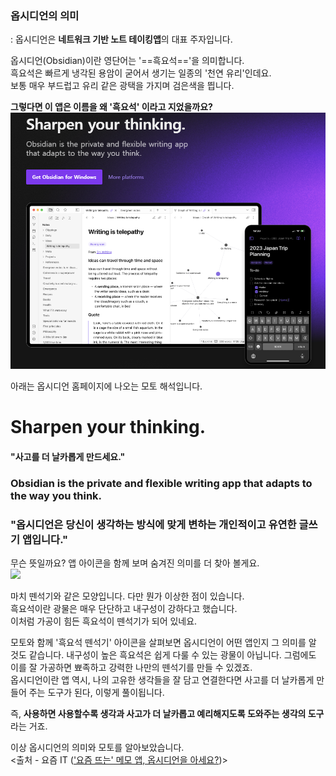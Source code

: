 ---
---
### 옵시디언의 의미
: 옵시디언은 **네트워크 기반 노트 테이킹앱**의 대표 주자입니다.

옵시디언(Obsidian)이란 영단어는 '==흑요석=='을 의미합니다.  
흑요석은 빠르게 냉각된 용암이 굳어서 생기는 일종의 '천연 유리'인데요.  
보통 매우 부드럽고 유리 같은 광택을 가지며 검은색을 띕니다.  

**그렇다면 이 앱은 이름을 왜 '흑요석' 이라고 지었을까요?**
<img src="/assets/img/Obsidian/Pasted image 20240425152428.png">

아래는 옵시디언 홈페이지에 나오는 모토 해석입니다.

# Sharpen your thinking.
#### "사고를 더 날카롭게 만드세요."

### Obsidian is the private and flexible writing app that adapts to the way you think.
### "옵시디언은 당신이 생각하는 방식에 맞게 변하는 개인적이고 유연한 글쓰기 앱입니다."


무슨 뜻일까요? 앱 아이콘을 함께 보며 숨겨진 의미를 더 찾아 볼게요.  
<img src="https://obsidian.md/images/obsidian-logo-gradient.svg" width="300">

마치 뗀석기와 같은 모양입니다. 다만 뭔가 이상한 점이 있습니다.  
흑요석이란 광물은 매우 단단하고 내구성이 강하다고 했습니다.  
이처럼 가공이 힘든 흑요석이 뗀석기가 되어 있네요.  

모토와 함께 '흑요석 뗀석기' 아이콘을 살펴보면 옵시디언이 어떤 앱인지 그 의미를 알 것도 같습니다. 내구성이 높은 흑요석은 쉽게 다룰 수 있는 광물이 아닙니다. 그럼에도 이를 잘 가공하면 뾰족하고 강력한 나만의 뗀석기를 만들 수 있겠죠.  
옵시디언이란 앱 역시, 나의 고유한 생각들을 잘 담고 연결한다면 사고를 더 날카롭게 만들어 주는 도구가 된다, 이렇게 풀이됩니다.  

즉, **사용하면 사용할수록 생각과 사고가 더 날카롭고 예리해지도록 도와주는 생각의 도구**라는 거죠.  

이상 옵시디언의 의미와 모토를 알아보았습니다.  
<출처 - 요즘 IT (['요즘 뜨는' 메모 앱, 옵시디언을 아세요?](https://yozm.wishket.com/magazine/detail/2517/))>
